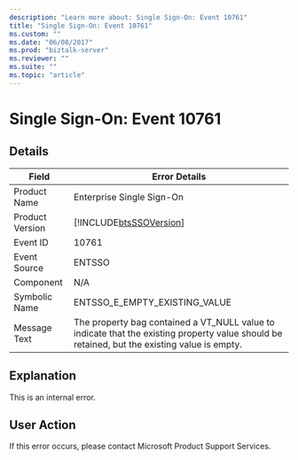 ```yaml
---
description: "Learn more about: Single Sign-On: Event 10761"
title: "Single Sign-On: Event 10761"
ms.custom: ""
ms.date: "06/08/2017"
ms.prod: "biztalk-server"
ms.reviewer: ""
ms.suite: ""
ms.topic: "article"
---
```

# Single Sign-On: Event 10761
## Details  
  
| Field | Error Details |
|-----------------|----------------------------------------------------------------------------------------------------------------------------------------------|
|  Product Name   |                                                          Enterprise Single Sign-On                                                           |
| Product Version |                                          [!INCLUDE[btsSSOVersion](../includes/btsssoversion-md.md)]                                          |
|    Event ID     |                                                                    10761                                                                     |
|  Event Source   |                                                                    ENTSSO                                                                    |
|    Component    |                                                                     N/A                                                                      |
|  Symbolic Name  |                                                        ENTSSO_E_EMPTY_EXISTING_VALUE                                                         |
|  Message Text   | The property bag contained a VT_NULL value to indicate that the existing property value should be retained, but the existing value is empty. |
  
## Explanation  
 This is an internal error.  
  
## User Action  
 If this error occurs, please contact Microsoft Product Support Services.
